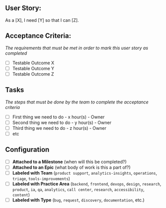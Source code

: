 ## User Story:
As a [X], I need [Y] so that I can [Z].

## Acceptance Criteria:
_The requirements that must be met in order to mark this user story as completed_
- [ ] Testable Outcome X
- [ ] Testable Outcome Y
- [ ] Testable Outcome Z

## Tasks
_The steps that must be done by the team to complete the acceptance criteria_
- [ ] First thing we need to do - x hour(s) - Owner
- [ ] Second thing we need to do - y hour(s) - Owner
- [ ] Third thing we need to do - z hour(s) - Owner
- [ ] etc

## Configuration
- [ ] **Attached to a Milestone** (when will this be completed?)
- [ ] **Attached to an Epic** (what body of work is this a part of?)
- [ ] **Labeled with Team** (`product support`, `analytics-insights`, `operations`, `triage`, `tools-improvements`)
- [ ] **Labeled with Practice Area** (`backend`, `frontend`, `devops`, `design`, `research`, `product`, `ia`, `qa`, `analytics`, `call center`, `research`, `accessibility`, `content`)
- [ ] **Labeled with Type** (`bug`, `request`, `discovery`, `documentation`, etc.)
